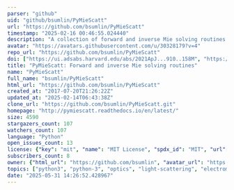 ```yaml
---
parser: "github"
uid: "github/bsumlin/PyMieScatt"
url: "https://github.com/bsumlin/PyMieScatt"
timestamp: "2025-02-16 00:46:55.024440"
description: "A collection of forward and inverse Mie solving routines for Python 3, based on Bohren and Huffman's Mie Theory derivations"
avatar: "https://avatars.githubusercontent.com/u/30328179?v=4"
repo_url: "https://github.com/bsumlin/PyMieScatt"
doi: ["https://ui.adsabs.harvard.edu/abs/2021ApJ...910..158M", "https://ui.adsabs.harvard.edu/abs/2018JQSRT.205..127S", "https://ui.adsabs.harvard.edu/abs/2025ascl.soft02011S/abstract"]
title: "PyMieScatt: Forward and inverse Mie solving routines"
name: "PyMieScatt"
full_name: "bsumlin/PyMieScatt"
html_url: "https://github.com/bsumlin/PyMieScatt"
created_at: "2017-07-20T21:26:22Z"
updated_at: "2025-02-14T06:43:38Z"
clone_url: "https://github.com/bsumlin/PyMieScatt.git"
homepage: "http://pymiescatt.readthedocs.io/en/latest/"
size: 4590
stargazers_count: 107
watchers_count: 107
language: "Python"
open_issues_count: 13
license: {"key": "mit", "name": "MIT License", "spdx_id": "MIT", "url": "https://api.github.com/licenses/mit", "node_id": "MDc6TGljZW5zZTEz"}
subscribers_count: 8
owner: {"html_url": "https://github.com/bsumlin", "avatar_url": "https://avatars.githubusercontent.com/u/30328179?v=4", "login": "bsumlin", "type": "User"}
topics: ["python3", "python-3", "optics", "light-scattering", "electromagnetics", "physics", "mie", "aerosol", "atmospheric-science", "atmospheric-scattering", "science"]
date: "2025-05-31 14:26:52.428967"
---
```

